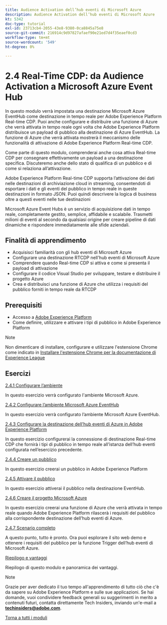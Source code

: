 ```yaml
---
title: Audience Activation dell’hub eventi di Microsoft Azure
description: Audience Activation dell’hub eventi di Microsoft Azure
kt: 5342
doc-type: tutorial
exl-id: 23713cb4-2055-43e8-9380-0ca8845a75e8
source-git-commit: 216914c9d97827afaef90e21ed7d4f35eaef0cd3
workflow-type: tm+mt
source-wordcount: '549'
ht-degree: 0%

---
```


# 2.4 Real-Time CDP: da Audience Activation a Microsoft Azure Event Hub

In questo modulo verrà impostata una destinazione Microsoft Azure EventHub come destinazione in tempo reale per Adobe Experience Platform Real-time CDP. Puoi anche configurare e distribuire una funzione di Azure che verrà attivata in tempo reale ogni volta che Adobe Experience Platform distribuisce un payload di pubblico alla destinazione di Azure EventHub. La funzione di Azure che verrà attivata mostrerà il meccanismo delle funzionalità di attivazione di Adobe Experience Platform Real-time CDP.

Come parte di questo modulo, comprenderai anche cosa attiva Real-time CDP per consegnare effettivamente un payload a una destinazione specifica. Discuteremo anche dello stato di qualifica di un pubblico e di come si relaziona all’attivazione.

Adobe Experience Platform Real-time CDP supporta l’attivazione dei dati nelle destinazioni di archiviazione cloud in streaming, consentendoti di esportare i dati e gli eventi del pubblico in tempo reale in queste destinazioni in formato JSON. Puoi quindi descrivere la logica di business oltre a questi eventi nelle tue destinazioni

Microsoft Azure Event Hubs è un servizio di acquisizione dati in tempo reale, completamente gestito, semplice, affidabile e scalabile. Trasmetti milioni di eventi al secondo da qualsiasi origine per creare pipeline di dati dinamiche e rispondere immediatamente alle sfide aziendali.

## Finalità di apprendimento

- Acquisisci familiarità con gli hub eventi di Microsoft Azure
- Configurare una destinazione RTCDP nell&#39;hub eventi di Microsoft Azure
- Comprendere quando Real-time CDP si attiva e come si presenta il payload di attivazione
- Configurare il codice Visual Studio per sviluppare, testare e distribuire il progetto Azure
- Crea e distribuisci una funzione di Azure che utilizza i requisiti del pubblico forniti in tempo reale da RTCDP

## Prerequisiti

- Accesso a [Adobe Experience Platform](https://experience.adobe.com/platform)
- Come definire, utilizzare e attivare i tipi di pubblico in Adobe Experience Platform

>[!NOTE]
>
>Non dimenticare di installare, configurare e utilizzare l&#39;estensione Chrome come indicato in [Installare l&#39;estensione Chrome per la documentazione di Experience League](../../gettingstarted/gettingstarted/ex1.md)

## Esercizi

[2.4.1 Configurare l’ambiente](./ex1.md)

In questo esercizio verrà configurato l&#39;ambiente Microsoft Azure.

[2.4.2 Configurare l’ambiente Microsoft Azure EventHub](./ex2.md)

In questo esercizio verrà configurato l’ambiente Microsoft Azure EventHub.

[2.4.3 Configurare la destinazione dell’hub eventi di Azure in Adobe Experience Platform](./ex3.md)

In questo esercizio configurerai la connessione di destinazione Real-time CDP che fornirà i tipi di pubblico in tempo reale all’istanza dell’hub eventi configurata nell’esercizio precedente.

[2.4.4 Creare un pubblico](./ex4.md)

In questo esercizio creerai un pubblico in Adobe Experience Platform

[2.4.5 Attivare il pubblico](./ex5.md)

In questo esercizio attiverai il pubblico nella destinazione EventHub.

[2.4.6 Creare il progetto Microsoft Azure](./ex6.md)

In questo esercizio creerai una funzione di Azure che verrà attivata in tempo reale quando Adobe Experience Platform rilascerà i requisiti del pubblico alla corrispondente destinazione dell’hub eventi di Azure.

[2.4.7 Scenario completo](./ex7.md)

A questo punto, tutto è pronto. Ora puoi esplorare il sito web demo e ottenere i requisiti del pubblico per la funzione Trigger dell’hub eventi di Microsoft Azure.

[Riepilogo e vantaggi](./summary.md)

Riepilogo di questo modulo e panoramica dei vantaggi.

>[!NOTE]
>
>Grazie per aver dedicato il tuo tempo all&#39;apprendimento di tutto ciò che c&#39;è da sapere su Adobe Experience Platform e sulle sue applicazioni. Se hai domande, vuoi condividere feedback generali su suggerimenti in merito a contenuti futuri, contatta direttamente Tech Insiders, inviando un&#39;e-mail a **techinsiders@adobe.com**.

[Torna a tutti i moduli](../../../overview.md)
